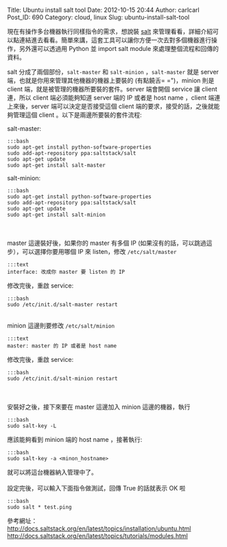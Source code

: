 Title: Ubuntu install salt tool
Date: 2012-10-15 20:44
Author: carlcarl
Post_ID: 690
Category: cloud, linux
Slug: ubuntu-install-salt-tool

現在有操作多台機器執行同樣指令的需求，想說裝 [salt][]
來管理看看，詳細介紹可以點連結進去看看。簡單來講，這套工具可以讓你方便一次去對多個機器進行操作，另外還可以透過用 Python 並 import salt module 來處理整個流程和回傳的資料。  
<!--more-->  
salt 分成了兩個部份，`salt-master` 和 `salt-minion` ，`salt-master`
就是 server 端，也就是你用來管理其他機器的機器上要裝的 (有點饒舌=
=")，minion 則是 client 端，就是被管理的機器所要裝的套件。server
端會開個 service 讓 client 連，所以 client 端必須能夠知道 server 端的 IP
或者是 host name ，client 端連上來後，server 端可以決定是否接受這個
client 端的要求，接受的話，之後就能夠管理這個 client
。以下是兩邊所要裝的套件流程:

salt-master:

	:::bash
	sudo apt-get install python-software-properties
	sudo add-apt-repository ppa:saltstack/salt
	sudo apt-get update
	sudo apt-get install salt-master

salt-minion:

	:::bash
	sudo apt-get install python-software-properties
	sudo add-apt-repository ppa:saltstack/salt
	sudo apt-get update
	sudo apt-get install salt-minion

   
   
master 這邊裝好後，如果你的 master 有多個 IP
(如果沒有的話，可以跳過這步），可以選擇你要用哪個 IP 來 listen，修改
`/etc/salt/master`

	:::text
    interface: 改成你 master 要 listen 的 IP

修改完後，重啟 service:

	:::bash
	sudo /etc/init.d/salt-master restart

   
minion 這邊則要修改 `/etc/salt/minion`

	:::text
    master: master 的 IP 或者是 host name

修改完後，重啟 service:

	:::bash
	sudo /etc/init.d/salt-minion restart

   
   
安裝好之後，接下來要在 master 這邊加入 minion 這邊的機器，執行

	:::bash
	sudo salt-key -L


應該能夠看到 minion 端的 host name ，接著執行:

	:::bash
	sudo salt-key -a <minon_hostname>


就可以將這台機器納入管理中了。  
   
設定完後，可以輸入下面指令做測試，回傳 True 的話就表示 OK 啦

	:::bash
	sudo salt * test.ping
	

參考網址：  
<http://docs.saltstack.org/en/latest/topics/installation/ubuntu.html>  
<http://docs.saltstack.org/en/latest/topics/tutorials/modules.html>

  [salt]: http://docs.saltstack.org/en/latest/contents.html
